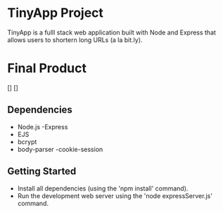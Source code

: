 # TinyApp Project

TinyApp is a fulll stack web application built with Node and Express that allows users to shortern long URLs (a la bit.ly).

# Final Product
[]
[]

## Dependencies

- Node.js
-Express
- EJS
- bcrypt
- body-parser
-cookie-session

## Getting Started

- Install all dependencies (using the 'npm install' command).
- Run the development web server using the 'node expressServer.js' command.
